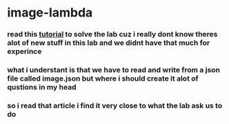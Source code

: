 # image-lambda

### read this [tutorial](https://docs.aws.amazon.com/lambda/latest/dg/with-s3-example.html) to solve the lab cuz i really dont know theres alot of new stuff in this lab and we didnt have that much for experince 

### what i understant is that we have to read and write from a json file called image.json but where i should create it alot of qustions in my head 

### so i read that article i find it very close to what the lab ask us to do 
